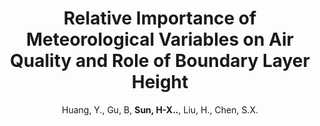 ---
title: "Relative Importance of Meteorological Variables on Air Quality and Role of Boundary Layer Height"
collection: publications
author: Huang, Y., Gu, B, <strong>Sun, H-X..</strong>, Liu, H., Chen, S.X.
conf: 'Atmospheric Environment'
year: 2021
paperurl: /publications/papers/2021_AE.pdf
additional: true
---